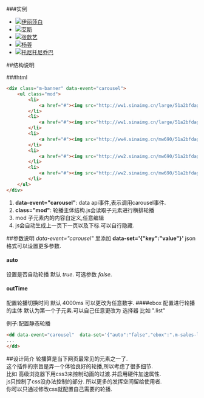 ###实例
<div class="m-banner" data-event="carousel">
        <ul class="mod">
            <li>
                <a href="#">
                    <img src="http://ww1.sinaimg.cn/large/51a2bfdagw1egtrbr14chj20go09d75q.jpg" alt="伊丽莎白" />
                </a>
            </li>
            <li>
                <a href="#">
                    <img src="http://ww1.sinaimg.cn/large/51a2bfdagw1egtrbqgzcvj20go09djt0.jpg" alt="艾斯" />
                </a>
            </li>
            <li>
                <a href="#">
                    <img src="http://ww4.sinaimg.cn/mw690/51a2bfdagw1egtrbpzzbcj20go09d762.jpg" alt="张歆艺" />
                </a>
            </li>
            <li>
                <a href="#">
                    <img src="http://ww2.sinaimg.cn/mw690/51a2bfdagw1egtrbply51j20go09dab2.jpg" alt="杨蓉" />
                </a>
            </li>
            <li>
                <a href="#">
                    <img src="http://ww2.sinaimg.cn/mw690/51a2bfdagw1egtrbp668pj20go09dq3w.jpg" alt="托尼托尼乔巴" />
                </a>
            </li>
        </ul>
</div>
##结构说明

###html
```html
<div class="m-banner" data-event="carousel">
    <ul class="mod">
        <li>
            <a href="#"><img src="http://ww1.sinaimg.cn/large/51a2bfdagw1egtrbr14chj20go09d75q.jpg" alt="伊丽莎白" /></a>
        </li>
        <li>
            <a href="#"><img src="http://ww1.sinaimg.cn/large/51a2bfdagw1egtrbqgzcvj20go09djt0.jpg" alt="艾斯" /></a>
        </li>
        <li>
            <a href="#"><img src="http://ww4.sinaimg.cn/mw690/51a2bfdagw1egtrbpzzbcj20go09d762.jpg" alt="张歆艺" /></a>
        </li>
        <li>
            <a href="#"><img src="http://ww2.sinaimg.cn/mw690/51a2bfdagw1egtrbply51j20go09dab2.jpg" alt="杨蓉" /></a>
        </li>
        <li>
            <a href="#"><img src="http://ww2.sinaimg.cn/mw690/51a2bfdagw1egtrbp668pj20go09dq3w.jpg" alt="托尼托尼乔巴" /></a>
        </li>
    </ul>
</div>
```
1. __data-event="carousel"__: data api事件,表示调用carousel事件.
2. __class="mod"__: 轮播主体结构.js会读取子元素进行横排轮播
3. mod 子元素内的内容自定义,任意编辑
4. js会自动生成上一页下一页以及下标.可以自行隐藏.

##参数说明
_data-event="carousel"_ 里添加 **data-set='{"key":"value"}'** json格式可以设置更多参数.

#### auto
设置是否自动轮播 默认 _true_. 可选参数 _false_.
#### outTime 
配置轮播切换时间 默认 4000ms 可以更改为任意数字.
####ebox
配置进行轮播的主体 默认为第一个子元素.可以自己任意更改为 选择器 比如 ".list"

例子:配置静态轮播
```html
<dd data-event="carousel"  data-set='{"auto":"false","ebox":".m-sales-list > ul"}' >
...
</dd>
```

##设计简介
轮播算是当下网页最常见的元素之一了. <br />
这个插件的宗旨是弄一个体验良好的轮播,所以考虑了很多细节.<br />
比如 高级浏览器下用css3来控制动画的过渡.并启用硬件加速属性.<br />
js只控制了css没办法控制的部分. 所以更多的发挥空间留给使用者.<br />
你可以只通过修改css就配置自己需要的轮播.
